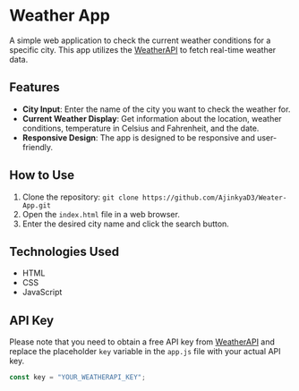 # Weather App



A simple web application to check the current weather conditions for a specific city. This app utilizes the [WeatherAPI](https://www.weatherapi.com/) to fetch real-time weather data.

## Features
- **City Input**: Enter the name of the city you want to check the weather for.
- **Current Weather Display**: Get information about the location, weather conditions, temperature in Celsius and Fahrenheit, and the date.
- **Responsive Design**: The app is designed to be responsive and user-friendly.



## How to Use
1. Clone the repository: `git clone https://github.com/AjinkyaD3/Weater-App.git`
2. Open the `index.html` file in a web browser.
3. Enter the desired city name and click the search button.

## Technologies Used
- HTML
- CSS
- JavaScript

## API Key
Please note that you need to obtain a free API key from [WeatherAPI](https://www.weatherapi.com/) and replace the placeholder `key` variable in the `app.js` file with your actual API key.

```javascript
const key = "YOUR_WEATHERAPI_KEY";
```


